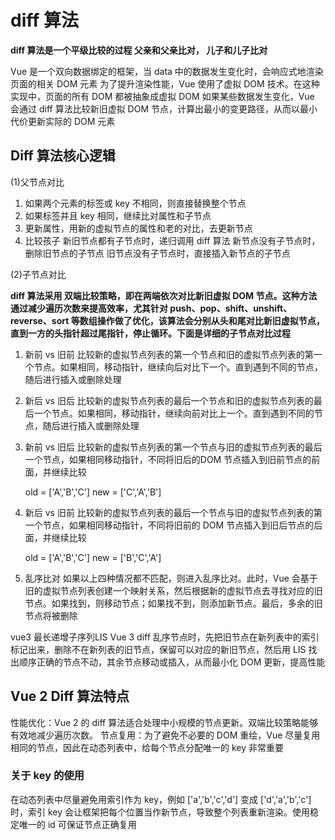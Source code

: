 # diff 算法

**diff 算法是一个平级比较的过程 父亲和父亲比对， 儿子和儿子比对**

Vue 是一个双向数据绑定的框架，当 data 中的数据发生变化时，会响应式地渲染页面的相关 DOM 元素
为了提升渲染性能，Vue 使用了虚拟 DOM 技术。在这种实现中，页面的所有 DOM 都被抽象成虚拟 DOM
如果某些数据发生变化，Vue 会通过 diff 算法比较新旧虚拟 DOM 节点，计算出最小的变更路径，从而以最小代价更新实际的 DOM 元素

## Diff 算法核心逻辑

(1)父节点对比

1. 如果两个元素的标签或 key 不相同，则直接替换整个节点
2. 如果标签并且 key 相同，继续比对属性和子节点
3. 更新属性，用新的虚拟节点的属性和老的对比，去更新节点
4. 比较孩子
   新旧节点都有子节点时，递归调用 diff 算法
   新节点没有子节点时，删除旧节点的子节点
   旧节点没有子节点时，直接插入新节点的子节点

(2)子节点对比

**diff 算法采用 双端比较策略，即在两端依次对比新旧虚拟 DOM 节点。这种方法通过减少遍历次数来提高效率，尤其针对 push、pop、shift、unshift、reverse、sort 等数组操作做了优化，该算法会分别从头和尾对比新旧虚拟节点，直到一方的头指针超过尾指针，停止循环。下面是详细的子节点对比过程**

1. 新前 vs 旧前
   比较新的虚拟节点列表的第一个节点和旧的虚拟节点列表的第一个节点。如果相同，移动指针，继续向后对比下一个。直到遇到不同的节点，随后进行插入或删除处理

2. 新后 vs 旧后
   比较新的虚拟节点列表的最后一个节点和旧的虚拟节点列表的最后一个节点。如果相同，移动指针，继续向前对比上一个。直到遇到不同的节点，随后进行插入或删除处理

3. 新前 vs 旧后
   比较新的虚拟节点列表的第一个节点与旧的虚拟节点列表的最后一个节点，如果相同移动指针，不同将旧后的DOM 节点插入到旧前节点的前面，并继续比较

   old = ['A','B','C']
   new = ['C','A','B']

4. 新后 vs 旧前
   比较新的虚拟节点列表的最后一个节点与旧的虚拟节点列表的第一个节点，如果相同移动指针，不同将旧前的 DOM 节点插入到旧后节点的后面，并继续比较

   old = ['A','B','C']
   new = ['B','C','A']

5. 乱序比对
   如果以上四种情况都不匹配，则进入乱序比对。此时，Vue 会基于旧的虚拟节点列表创建一个映射关系，然后根据新的虚拟节点去寻找对应的旧节点。如果找到，则移动节点；如果找不到，则添加新节点。最后，多余的旧节点将被删除

vue3 最长递增子序列LIS
   Vue 3 diff 乱序节点时，先把旧节点在新列表中的索引标记出来，删除不在新列表的旧节点，保留可以对应的新旧节点，然后用 LIS 找出顺序正确的节点不动，其余节点移动或插入，从而最小化 DOM 更新，提高性能
## Vue 2 Diff 算法特点

性能优化：Vue 2 的 diff 算法适合处理中小规模的节点更新。双端比较策略能够有效地减少遍历次数。
节点复用：为了避免不必要的 DOM 重绘，Vue 尽量复用相同的节点，因此在动态列表中，给每个节点分配唯一的 key 非常重要

### 关于 key 的使用

在动态列表中尽量避免用索引作为 key，例如 ['a','b','c','d'] 变成 ['d','a','b','c'] 时，索引 key 会让框架把每个位置当作新节点，导致整个列表重新渲染。使用稳定唯一的 id 可保证节点正确复用

